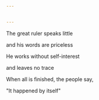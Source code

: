 ```yaml
---


---
```



The great ruler speaks little

and his words are priceless

He works without self-interest

and leaves no trace

When all is finished, the people say,

"It happened by itself"

